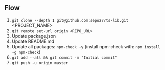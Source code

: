 ## Flow
1. `git clone --depth 1 git@github.com:sepo27/ts-lib.git` <PROJECT_NAME>
1. `git remote set-url origin <REPO_URL>`
1. Update package.json
1. Update README.md
2. Update all packages: `npm-check -y` (install npm-check with: `npm install -g npm-check`)
3. `git add --all && git commit -m "Initial commit"`
4. `git push -u origin master`

